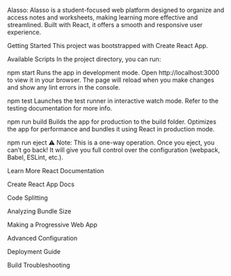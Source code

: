 Alasso:
Alasso is a student-focused web platform designed to organize and access notes and worksheets, making learning more effective and streamlined. Built with React, it offers a smooth and responsive user experience.

Getting Started
This project was bootstrapped with Create React App.

Available Scripts
In the project directory, you can run:

npm start
Runs the app in development mode.
Open http://localhost:3000 to view it in your browser.
The page will reload when you make changes and show any lint errors in the console.

npm test
Launches the test runner in interactive watch mode.
Refer to the testing documentation for more info.

npm run build
Builds the app for production to the build folder.
Optimizes the app for performance and bundles it using React in production mode.

npm run eject
⚠️ Note: This is a one-way operation. Once you eject, you can’t go back!
It will give you full control over the configuration (webpack, Babel, ESLint, etc.).

Learn More
React Documentation

Create React App Docs

Code Splitting

Analyzing Bundle Size

Making a Progressive Web App

Advanced Configuration

Deployment Guide

Build Troubleshooting
